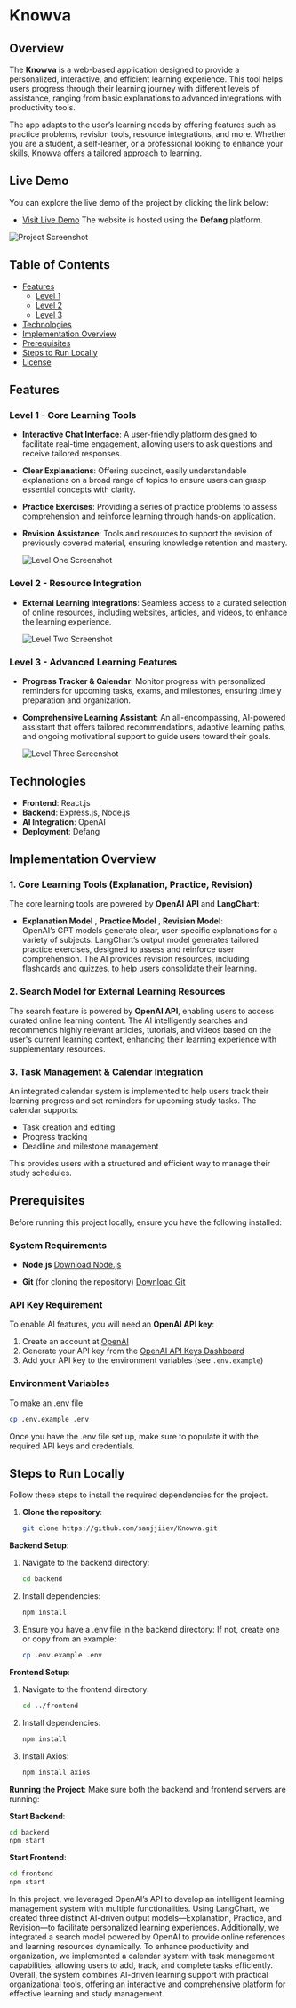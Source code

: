 # Knowva

## Overview

The **Knowva** is a web-based application designed to provide a personalized, interactive, and efficient learning experience. This tool helps users progress through their learning journey with different levels of assistance, ranging from basic explanations to advanced integrations with productivity tools. 

The app adapts to the user’s learning needs by offering features such as practice problems, revision tools, resource integrations, and more. Whether you are a student, a self-learner, or a professional looking to enhance your skills, Knowva offers a tailored approach to learning.

## Live Demo

You can explore the live demo of the project by clicking the link below:

- [Visit Live Demo](https://tj2noyhdmenib-frontend--80.prod1b.defang.dev/)
The website is hosted using the **Defang** platform.

![Project Screenshot](images/sample.png)


## Table of Contents

- [Features](#features)
  - [Level 1](#level-1)
  - [Level 2](#level-2)
  - [Level 3](#level-3)
- [Technologies](#technologies)
- [Implementation Overview](#implementation-overview)
- [Prerequisites](#prerequisites)
- [Steps to Run Locally](#steps-to-run-locally)
- [License](#license)

## Features

### Level 1 - Core Learning Tools
- **Interactive Chat Interface**: A user-friendly platform designed to facilitate real-time engagement, allowing users to ask questions and receive tailored responses.
- **Clear Explanations**: Offering succinct, easily understandable explanations on a broad range of topics to ensure users can grasp essential concepts with clarity.
- **Practice Exercises**: Providing a series of practice problems to assess comprehension and reinforce learning through hands-on application.
- **Revision Assistance**: Tools and resources to support the revision of previously covered material, ensuring knowledge retention and mastery.

  ![Level One Screenshot](images/L1.png)

### Level 2 - Resource Integration
- **External Learning Integrations**: Seamless access to a curated selection of online resources, including websites, articles, and videos, to enhance the learning experience.

  ![Level Two Screenshot](images/L2.png)

### Level 3 - Advanced Learning Features
- **Progress Tracker & Calendar**: Monitor progress with personalized reminders for upcoming tasks, exams, and milestones, ensuring timely preparation and organization.
- **Comprehensive Learning Assistant**: An all-encompassing, AI-powered assistant that offers tailored recommendations, adaptive learning paths, and ongoing motivational support to guide users toward their goals.

  ![Level Three Screenshot](images/L3.png)

## Technologies

- **Frontend**: React.js
- **Backend**: Express.js, Node.js
- **AI Integration**: OpenAI
- **Deployment**: Defang

## Implementation Overview

### 1. Core Learning Tools (Explanation, Practice, Revision)

The core learning tools are powered by **OpenAI API** and **LangChart**:

- **Explanation Model** , **Practice Model** , **Revision Model**:  
  OpenAI’s GPT models generate clear, user-specific explanations for a variety of subjects.
  LangChart’s output model generates tailored practice exercises, designed to assess and reinforce user comprehension. 
  The AI provides revision resources, including flashcards and quizzes, to help users consolidate their learning.


### 2. Search Model for External Learning Resources

The search feature is powered by **OpenAI API**, enabling users to access curated online learning content. The AI intelligently searches and recommends highly relevant articles, tutorials, and videos based on the user's current learning context, enhancing their learning experience with supplementary resources.


### 3. Task Management & Calendar Integration

An integrated calendar system is implemented to help users track their learning progress and set reminders for upcoming study tasks. The calendar supports:

- Task creation and editing  
- Progress tracking  
- Deadline and milestone management  

This provides users with a structured and efficient way to manage their study schedules.

## Prerequisites

Before running this project locally, ensure you have the following installed:

### System Requirements

- **Node.js** 
  [Download Node.js](https://nodejs.org/)
  
- **Git** (for cloning the repository)  [Download Git](https://git-scm.com/)

### API Key Requirement

To enable AI features, you will need an **OpenAI API key**:

1. Create an account at [OpenAI](https://platform.openai.com/signup)
2. Generate your API key from the [OpenAI API Keys Dashboard](https://platform.openai.com/account/api-keys)
3. Add your API key to the environment variables (see `.env.example`)

### Environment Variables
To make an .env file
```bash
cp .env.example .env
```
Once you have the .env file set up, make sure to populate it with the required API keys and credentials.


## Steps to Run Locally
Follow these steps to install the required dependencies for the project.

1. **Clone the repository**:
   ```bash
   git clone https://github.com/sanjjiiev/Knowva.git
   ```
**Backend Setup**:
1. Navigate to the backend directory:
    ```bash
    cd backend
    ```
2. Install dependencies:
    ```bash
    npm install
    ```
3. Ensure you have a .env file in the backend directory:
If not, create one or copy from an example:
   ```bash
   cp .env.example .env
   ```
**Frontend Setup**:
1. Navigate to the frontend directory:
    ```bash
    cd ../frontend
    ```
2. Install dependencies:
    ```bash
    npm install
    ```
3. Install Axios:
    ```bash
    npm install axios
    ```
**Running the Project**:
Make sure both the backend and frontend servers are running:

**Start Backend**:
  ```bash
  cd backend
  npm start
  ```
**Start Frontend**:
```bash
cd frontend
npm start
```

In this project, we leveraged OpenAI’s API to develop an intelligent learning management system with multiple functionalities. Using LangChart, we created three distinct AI-driven output models—Explanation, Practice, and Revision—to facilitate personalized learning experiences. Additionally, we integrated a search model powered by OpenAI to provide online references and learning resources dynamically. To enhance productivity and organization, we implemented a calendar system with task management capabilities, allowing users to add, track, and complete tasks efficiently. Overall, the system combines AI-driven learning support with practical organizational tools, offering an interactive and comprehensive platform for effective learning and study management.
